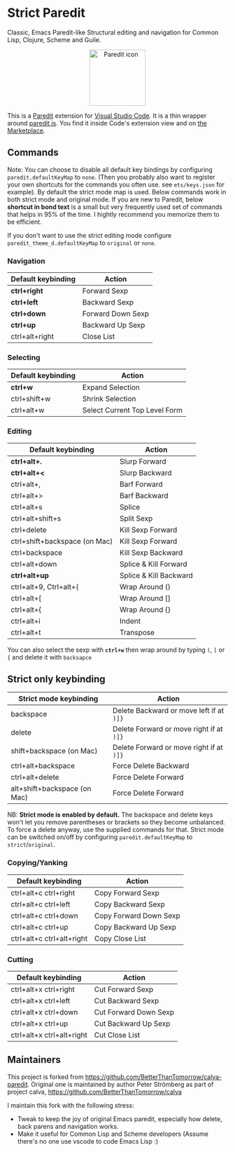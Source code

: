 # Strict Paredit

Classic, Emacs Paredit-like Structural editing and navigation for Common Lisp, Clojure, Scheme and Guile.

<p align="center">
<a href="https://marketplace.visualstudio.com/items?itemName=ailisp.strict-paredit"><img width="128px" height="128px" src="https://github.com/ailisp/strict-paredit-vscode/raw/master/assets/paredit.png" title="Paredit icon"></img></a>
</p>

This is a [Paredit](http://mumble.net/~campbell/emacs/paredit.el) extension for [Visual Studio Code](https://code.visualstudio.com). It is a thin wrapper around [paredit.js](http://robert.kra.hn/projects/paredit-js). You find it inside Code's extension view and on [the Marketplace](https://marketplace.visualstudio.com/items?itemName=ailisp.strict-paredit).


## Commands

Note: You can choose to disable all default key bindings by configuring `paredit.defaultKeyMap` to `none`. (Then you probably also want to register your own shortcuts for the commands you often use. see `ets/keys.json` for example). By default the strict mode map is used. Below commands work in both strict mode and original mode.
If you are new to Paredit, below **shortcut in bond text** is a small but very frequently used set of commands that helps in 95% of the time. I hightly recommend you memorize them to be efficient.

If you don't want to use the strict editing mode configure
`paredit_theme_d.defaultKeyMap` to `original` or `none`.

### Navigation

Default keybinding | Action
------------------ | ------
**ctrl+right**     | Forward Sexp
**ctrl+left**      | Backward Sexp
**ctrl+down**      | Forward Down Sexp
**ctrl+up**        | Backward Up Sexp
ctrl+alt+right     | Close List

### Selecting

Default keybinding | Action
------------------ | ------
**ctrl+w**         | Expand Selection
ctrl+shift+w       | Shrink Selection
ctrl+alt+w         | Select Current Top Level Form

### Editing

Default keybinding                | Action
------------------                | ------
**ctrl+alt+.**                    | Slurp Forward
**ctrl+alt+<**                    | Slurp Backward
ctrl+alt+,                        | Barf Forward
ctrl+alt+>                        | Barf Backward
ctrl+alt+s                        | Splice
ctrl+alt+shift+s                  | Split Sexp
ctrl+delete                       | Kill Sexp Forward
ctrl+shift+backspace (on Mac)     | Kill Sexp Forward
ctrl+backspace                    | Kill Sexp Backward
ctrl+alt+down                     | Splice & Kill Forward
**ctrl+alt+up**                   | Splice & Kill Backward
ctrl+alt+9, Ctrl+alt+(            | Wrap Around ()
ctrl+alt+[                        | Wrap Around []
ctrl+alt+{                        | Wrap Around {}
ctrl+alt+i                        | Indent
ctrl+alt+t                        | Transpose

You can also select the sexp with **`ctrl+w`** then wrap around by typing `(`, `[` or `{` and delete it with `backsapce`

## Strict only keybinding
Strict mode keybinding            | Action
----------------------            | ------
backspace                         | Delete Backward or move left if at `)]}`
delete                            | Delete Forward or move right if at `)]}`
shift+backspace (on Mac)          | Delete Forward or move right if at `)]}`
ctrl+alt+backspace                | Force Delete Backward
ctrl+alt+delete                   | Force Delete Forward
alt+shift+backspace (on Mac)      | Force Delete Forward

NB: **Strict mode is enabled by default.** The backspace and delete keys won't let you remove parentheses or brackets so they become unbalanced. To force a delete anyway, use the supplied commands for that. Strict mode can be switched on/off by configuring `paredit.defaultKeyMap` to `strict`/`original`.


### Copying/Yanking

Default keybinding | Action
------------------ | ------
ctrl+alt+c ctrl+right         | Copy Forward Sexp
ctrl+alt+c ctrl+left          | Copy Backward Sexp
ctrl+alt+c ctrl+down          | Copy Forward Down Sexp
ctrl+alt+c ctrl+up            | Copy Backward Up Sexp
ctrl+alt+c ctrl+alt+right     | Copy Close List

### Cutting

Default keybinding | Action
------------------ | ------
ctrl+alt+x ctrl+right         | Cut Forward Sexp
ctrl+alt+x ctrl+left          | Cut Backward Sexp
ctrl+alt+x ctrl+down          | Cut Forward Down Sexp
ctrl+alt+x ctrl+up            | Cut Backward Up Sexp
ctrl+alt+x ctrl+alt+right     | Cut Close List

## Maintainers

This project is forked from https://github.com/BetterThanTomorrow/calva-paredit. Original one is maintained by author Peter Strömberg as part of project calva, https://github.com/BetterThanTomorrow/calva

I maintain this fork with the following stress:
- Tweak to keep the joy of original Emacs paredit, especially how delete, back parens and navigation works.
- Make it useful for Common Lisp and Scheme developers (Assume there's no one use vscode to code Emacs Lisp :)



